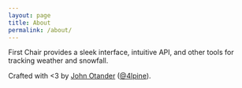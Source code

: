 ```yaml
---
layout: page
title: About
permalink: /about/
---
```


First Chair provides a sleek interface, intuitive API, and other tools for tracking weather and snowfall.

Crafted with &lt;3 by [John Otander](http://johnotander.com) ([@4lpine](https://twitter.com/4lpine)).
